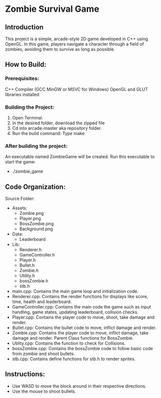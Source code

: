 # Zombie Survival Game

## Introduction
This project is a simple, arcade-style 2D game developed in C++ using OpenGL. In this game, players navigate a character through a field of zombies, avoiding them to survive as long as possible.

## How to Build:

### Prerequisites:
C++ Compiler (GCC MinGW or MSVC for Windows)
OpenGL and GLUT libraries installed

### Building the Project:
1. Open Terminal.
2. In the desired folder, download the zipped file
3. Cd into arcade-master aka repository folder.
4. Run the build command: Type make
      
### After building the project:
An executable named ZombieGame will be created. Run this executable to start the game:
- ./zombie_game

## Code Organization:
Source Folder:
- Assets:
   - Zombie.png
   - Player.png
   - BossZombie.png
   - Background.png
- Data:
   - Leaderboard
- Lib:
   - Renderer.h
   - GameController.h
   - Player.h
   - Bullet.h
   - Zombie.h
   - Utility.h
   - bossZombie.h
   - stb.h      
- main.cpp: Contains the main game loop and initialization code.
- Renderer.cpp: Contains the render functions for displays like score, time, health and leaderboard.
- GameController.cpp: Contains the main code the game such as input handling, game states, updating leaderboard, collision checks.
- Player.cpp: Contains the player code to move, shoot, take damage and render.
- Bullet.cpp: Contains the bullet code to move, inflict damage and render.
- Zombie.cpp: Contains the player code to move, inflict damage, take damage and render. Parent Class functions for BossZombie.
- Utility.cpp: Contains the function to check for Collisions.
- bossZombie.cpp: Contains the bossZombie code to follow basic code from zombie and shoot bullets.
- stb.cpp: Contains define functions for stb.h to render sprites.

## Instructions:
- Use WASD to move the block around in their respective directions.
- Use the mouse to shoot bullets.
